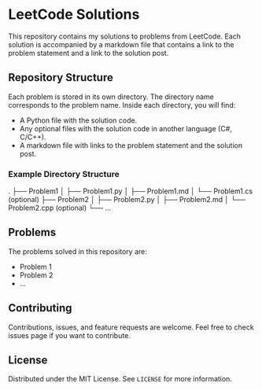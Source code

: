 # LeetCode Solutions

This repository contains my solutions to problems from LeetCode. Each solution is accompanied by a markdown file that contains a link to the problem statement and a link to the solution post.


## Repository Structure

Each problem is stored in its own directory. The directory name corresponds to the problem name. Inside each directory, you will find:

- A Python file with the solution code.
- Any optional files with the solution code in another language (C#, C/C++).
- A markdown file with links to the problem statement and the solution post.

### Example Directory Structure

.
├── Problem1
│   ├── Problem1.py
│   ├── Problem1.md
│   └── Problem1.cs (optional)
├── Problem2
│   ├── Problem2.py
│   ├── Problem2.md
│   └── Problem2.cpp (optional)
└── ...


## Problems

The problems solved in this repository are:

- Problem 1
- Problem 2
- ...


## Contributing

Contributions, issues, and feature requests are welcome. Feel free to check issues page if you want to contribute.


## License

Distributed under the MIT License. See `LICENSE` for more information.

